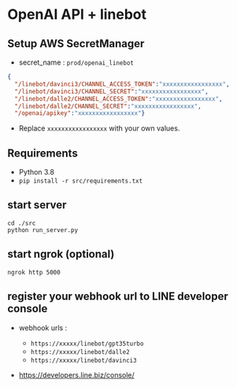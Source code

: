 # OpenAI API + linebot

## Setup AWS SecretManager

- secret_name : `prod/openai_linebot`

```json
{
  "/linebot/davinci3/CHANNEL_ACCESS_TOKEN":"xxxxxxxxxxxxxxxxx",
  "/linebot/davinci3/CHANNEL_SECRET":"xxxxxxxxxxxxxxxxx",
  "/linebot/dalle2/CHANNEL_ACCESS_TOKEN":"xxxxxxxxxxxxxxxxx",
  "/linebot/dalle2/CHANNEL_SECRET":"xxxxxxxxxxxxxxxxx",
  "/openai/apikey":"xxxxxxxxxxxxxxxxx"}
```

- Replace `xxxxxxxxxxxxxxxxx` with your own values.


## Requirements

- Python 3.8
- `pip install -r src/requirements.txt`

## start server
```
cd ./src
python run_server.py
```

## start ngrok (optional)
```
ngrok http 5000
```

## register your webhook url to LINE developer console

- webhook urls : 
  - `https://xxxxx/linebot/gpt35turbo`
  - `https://xxxxx/linebot/dalle2`
  - `https://xxxxx/linebot/davinci3`

- https://developers.line.biz/console/